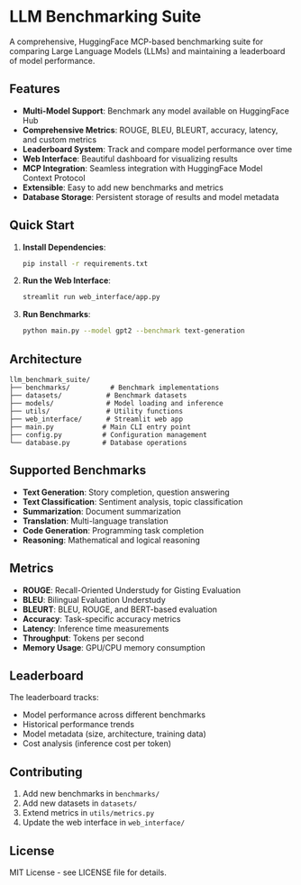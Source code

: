 # LLM Benchmarking Suite

A comprehensive, HuggingFace MCP-based benchmarking suite for comparing Large Language Models (LLMs) and maintaining a leaderboard of model performance.

## Features

- **Multi-Model Support**: Benchmark any model available on HuggingFace Hub
- **Comprehensive Metrics**: ROUGE, BLEU, BLEURT, accuracy, latency, and custom metrics
- **Leaderboard System**: Track and compare model performance over time
- **Web Interface**: Beautiful dashboard for visualizing results
- **MCP Integration**: Seamless integration with HuggingFace Model Context Protocol
- **Extensible**: Easy to add new benchmarks and metrics
- **Database Storage**: Persistent storage of results and model metadata

## Quick Start

1. **Install Dependencies**:
   ```bash
   pip install -r requirements.txt
   ```

2. **Run the Web Interface**:
   ```bash
   streamlit run web_interface/app.py
   ```

3. **Run Benchmarks**:
   ```bash
   python main.py --model gpt2 --benchmark text-generation
   ```

## Architecture

```
llm_benchmark_suite/
├── benchmarks/          # Benchmark implementations
├── datasets/           # Benchmark datasets
├── models/             # Model loading and inference
├── utils/              # Utility functions
├── web_interface/      # Streamlit web app
├── main.py            # Main CLI entry point
├── config.py          # Configuration management
└── database.py        # Database operations
```

## Supported Benchmarks

- **Text Generation**: Story completion, question answering
- **Text Classification**: Sentiment analysis, topic classification
- **Summarization**: Document summarization
- **Translation**: Multi-language translation
- **Code Generation**: Programming task completion
- **Reasoning**: Mathematical and logical reasoning

## Metrics

- **ROUGE**: Recall-Oriented Understudy for Gisting Evaluation
- **BLEU**: Bilingual Evaluation Understudy
- **BLEURT**: BLEU, ROUGE, and BERT-based evaluation
- **Accuracy**: Task-specific accuracy metrics
- **Latency**: Inference time measurements
- **Throughput**: Tokens per second
- **Memory Usage**: GPU/CPU memory consumption

## Leaderboard

The leaderboard tracks:
- Model performance across different benchmarks
- Historical performance trends
- Model metadata (size, architecture, training data)
- Cost analysis (inference cost per token)

## Contributing

1. Add new benchmarks in `benchmarks/`
2. Add new datasets in `datasets/`
3. Extend metrics in `utils/metrics.py`
4. Update the web interface in `web_interface/`

## License

MIT License - see LICENSE file for details.
